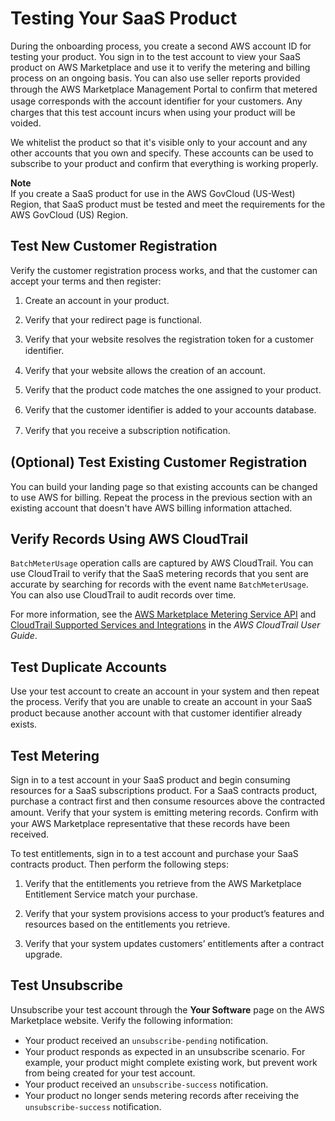 # Testing Your SaaS Product<a name="testing-your-saas-product"></a>

 During the onboarding process, you create a second AWS account ID for testing your product\. You sign in to the test account to view your SaaS product on AWS Marketplace and use it to verify the metering and billing process on an ongoing basis\. You can also use seller reports provided through the AWS Marketplace Management Portal to conﬁrm that metered usage corresponds with the account identiﬁer for your customers\. Any charges that this test account incurs when using your product will be voided\. 

 We whitelist the product so that it's visible only to your account and any other accounts that you own and specify\. These accounts can be used to subscribe to your product and confirm that everything is working properly\. 

**Note**  
 If you create a SaaS product for use in the AWS GovCloud \(US\-West\) Region, that SaaS product must be tested and meet the requirements for the AWS GovCloud \(US\) Region\. 

## Test New Customer Registration<a name="test-new-customer-registration"></a>

 Verify the customer registration process works, and that the customer can accept your terms and then register: 

1.  Create an account in your product\. 

1.  Verify that your redirect page is functional\. 

1.  Verify that your website resolves the registration token for a customer identiﬁer\. 

1.  Verify that your website allows the creation of an account\. 

1.  Verify that the product code matches the one assigned to your product\. 

1.  Verify that the customer identiﬁer is added to your accounts database\. 

1.  Verify that you receive a subscription notiﬁcation\. 

## \(Optional\) Test Existing Customer Registration<a name="optional-test-existing-customer-registration"></a>

 You can build your landing page so that existing accounts can be changed to use AWS for billing\. Repeat the process in the previous section with an existing account that doesn't have AWS billing information attached\. 

## Verify Records Using AWS CloudTrail<a name="verify-records-using-aws-cloudtrail"></a>

`BatchMeterUsage` operation calls are captured by AWS CloudTrail\. You can use CloudTrail to verify that the SaaS metering records that you sent are accurate by searching for records with the event name `BatchMeterUsage`\. You can also use CloudTrail to audit records over time\. 

 For more information, see the [AWS Marketplace Metering Service API](http://docs.aws.amazon.com/marketplacemetering/latest/APIReference/Welcome.html) and [CloudTrail Supported Services and Integrations](https://docs.aws.amazon.com/awscloudtrail/latest/userguide/cloudtrail-supported-services.html) in the *AWS CloudTrail User Guide*\. 

## Test Duplicate Accounts<a name="test-duplicate-accounts"></a>

 Use your test account to create an account in your system and then repeat the process\. Verify that you are unable to create an account in your SaaS product because another account with that customer identiﬁer already exists\. 

## Test Metering<a name="test-metering"></a>

 Sign in to a test account in your SaaS product and begin consuming resources for a SaaS subscriptions product\. For a SaaS contracts product, purchase a contract first and then consume resources above the contracted amount\. Verify that your system is emitting metering records\. Conﬁrm with your AWS Marketplace representative that these records have been received\. 

 To test entitlements, sign in to a test account and purchase your SaaS contracts product\. Then perform the following steps: 

1.  Verify that the entitlements you retrieve from the AWS Marketplace Entitlement Service match your purchase\. 

1.  Verify that your system provisions access to your product’s features and resources based on the entitlements you retrieve\. 

1.  Verify that your system updates customers’ entitlements after a contract upgrade\. 

## Test Unsubscribe<a name="test-unsubscribe"></a>

 Unsubscribe your test account through the **Your Software** page on the AWS Marketplace website\. Verify the following information: 
+  Your product received an `unsubscribe-pending` notiﬁcation\. 
+  Your product responds as expected in an unsubscribe scenario\. For example, your product might complete existing work, but prevent work from being created for your test account\. 
+  Your product received an `unsubscribe-success` notiﬁcation\. 
+  Your product no longer sends metering records after receiving the `unsubscribe-success` notiﬁcation\. 